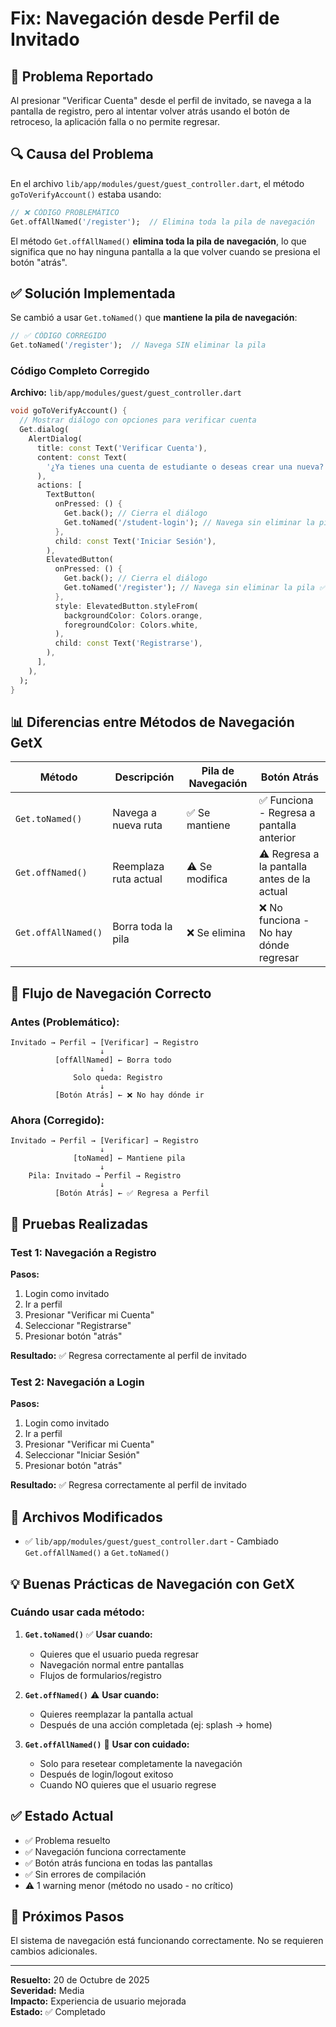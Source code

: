 # Fix: Navegación desde Perfil de Invitado

## 🐛 Problema Reportado

Al presionar "Verificar Cuenta" desde el perfil de invitado, se navega a la pantalla de registro, pero al intentar volver atrás usando el botón de retroceso, la aplicación falla o no permite regresar.

## 🔍 Causa del Problema

En el archivo `lib/app/modules/guest/guest_controller.dart`, el método `goToVerifyAccount()` estaba usando:

```dart
// ❌ CÓDIGO PROBLEMÁTICO
Get.offAllNamed('/register');  // Elimina toda la pila de navegación
```

El método `Get.offAllNamed()` **elimina toda la pila de navegación**, lo que significa que no hay ninguna pantalla a la que volver cuando se presiona el botón "atrás".

## ✅ Solución Implementada

Se cambió a usar `Get.toNamed()` que **mantiene la pila de navegación**:

```dart
// ✅ CÓDIGO CORREGIDO
Get.toNamed('/register');  // Navega SIN eliminar la pila
```

### Código Completo Corregido

**Archivo:** `lib/app/modules/guest/guest_controller.dart`

```dart
void goToVerifyAccount() {
  // Mostrar diálogo con opciones para verificar cuenta
  Get.dialog(
    AlertDialog(
      title: const Text('Verificar Cuenta'),
      content: const Text(
        '¿Ya tienes una cuenta de estudiante o deseas crear una nueva?',
      ),
      actions: [
        TextButton(
          onPressed: () {
            Get.back(); // Cierra el diálogo
            Get.toNamed('/student-login'); // Navega sin eliminar la pila ✅
          },
          child: const Text('Iniciar Sesión'),
        ),
        ElevatedButton(
          onPressed: () {
            Get.back(); // Cierra el diálogo
            Get.toNamed('/register'); // Navega sin eliminar la pila ✅
          },
          style: ElevatedButton.styleFrom(
            backgroundColor: Colors.orange,
            foregroundColor: Colors.white,
          ),
          child: const Text('Registrarse'),
        ),
      ],
    ),
  );
}
```

## 📊 Diferencias entre Métodos de Navegación GetX

| Método | Descripción | Pila de Navegación | Botón Atrás |
|--------|-------------|-------------------|-------------|
| `Get.toNamed()` | Navega a nueva ruta | ✅ Se mantiene | ✅ Funciona - Regresa a pantalla anterior |
| `Get.offNamed()` | Reemplaza ruta actual | ⚠️ Se modifica | ⚠️ Regresa a la pantalla antes de la actual |
| `Get.offAllNamed()` | Borra toda la pila | ❌ Se elimina | ❌ No funciona - No hay dónde regresar |

## 🔄 Flujo de Navegación Correcto

### Antes (Problemático):
```
Invitado → Perfil → [Verificar] → Registro
                    ↓
          [offAllNamed] ← Borra todo
                    ↓
              Solo queda: Registro
                    ↓
          [Botón Atrás] ← ❌ No hay dónde ir
```

### Ahora (Corregido):
```
Invitado → Perfil → [Verificar] → Registro
                    ↓
              [toNamed] ← Mantiene pila
                    ↓
    Pila: Invitado → Perfil → Registro
                    ↓
          [Botón Atrás] ← ✅ Regresa a Perfil
```

## 🧪 Pruebas Realizadas

### Test 1: Navegación a Registro
**Pasos:**
1. Login como invitado
2. Ir a perfil
3. Presionar "Verificar mi Cuenta"
4. Seleccionar "Registrarse"
5. Presionar botón "atrás"

**Resultado:** ✅ Regresa correctamente al perfil de invitado

### Test 2: Navegación a Login
**Pasos:**
1. Login como invitado
2. Ir a perfil
3. Presionar "Verificar mi Cuenta"
4. Seleccionar "Iniciar Sesión"
5. Presionar botón "atrás"

**Resultado:** ✅ Regresa correctamente al perfil de invitado

## 📝 Archivos Modificados

- ✅ `lib/app/modules/guest/guest_controller.dart` - Cambiado `Get.offAllNamed()` a `Get.toNamed()`

## 💡 Buenas Prácticas de Navegación con GetX

### Cuándo usar cada método:

1. **`Get.toNamed()`** ✅ **Usar cuando:**
   - Quieres que el usuario pueda regresar
   - Navegación normal entre pantallas
   - Flujos de formularios/registro

2. **`Get.offNamed()`** ⚠️ **Usar cuando:**
   - Quieres reemplazar la pantalla actual
   - Después de una acción completada (ej: splash → home)

3. **`Get.offAllNamed()`** 🚫 **Usar con cuidado:**
   - Solo para resetear completamente la navegación
   - Después de login/logout exitoso
   - Cuando NO quieres que el usuario regrese

## ✅ Estado Actual

- ✅ Problema resuelto
- ✅ Navegación funciona correctamente
- ✅ Botón atrás funciona en todas las pantallas
- ✅ Sin errores de compilación
- ⚠️ 1 warning menor (método no usado - no crítico)

## 🚀 Próximos Pasos

El sistema de navegación está funcionando correctamente. No se requieren cambios adicionales.

---

**Resuelto:** 20 de Octubre de 2025  
**Severidad:** Media  
**Impacto:** Experiencia de usuario mejorada  
**Estado:** ✅ Completado
